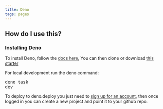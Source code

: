 ```yaml
---
title: Deno
tags: pages
---
```


## How do I use this?

### Installing Deno

To install Deno, follow the [docs here](https://docs.deno.com/runtime/manual/getting_started/installation),
You can then clone or download [this starter](https://github.com/cssandstuff/11ty-deno-htmx)

For local development run the deno command: <pre>deno task dev</pre>

To deploy to deno.deploy you just need to [sign up for an account](https://deno.com/deploy), then once logged in you can create a new project and point it to your github repo.

<!-- I am writing a blog post about this project which has [more details](http://cssandstuff.deno.dev/writing/pairing-eleventy-with-htmx-and-deno/). -->

